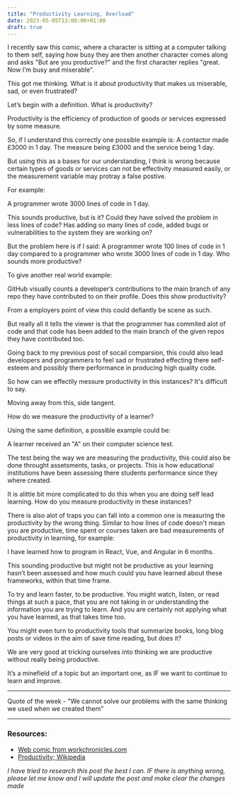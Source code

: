 ```yaml
---
title: "Productivity Learning, Overload"
date: 2023-05-05T13:00:00+01:00
draft: true
---
```

<!-- ![Web comic from workchronicles.com](https://img.ifunny.co/images/4abf598030a5c9f962e70b437f9ddd628ca09d1720efebb6c083f3cbcb5f823a_1.webp) -->

I recently saw this comic, where a character is sitting at a computer talking to them self, saying how busy they are then another character comes along and asks "But are you productive?" and the first character replies "great. Now I’m busy and miserable". 

This got me thinking. What is it about productivity that makes us miserable, sad, or even frustrated? 

Let’s begin with a definition. What is productivity? 

Productivity is the efficiency of production of goods or services expressed by some measure.

So, if I understand this correctly one possible example is: A contactor made £3000 in 1 day. The measure being £3000 and the service being 1 day.

But using this as a bases for our understanding, I think is wrong because certain types of goods or services can not be effectivity measured easily, or the measurement variable may protray a false postive.

For example: 

A programmer wrote 3000 lines of code in 1 day. 

This sounds productive, but is it? Could they have solved the problem in less lines of code? Has adding so many lines of code, added bugs or vulnerabilities to the system they are working on? 

But the problem here is if I said: A programmer wrote 100 lines of code in 1 day compared to a programmer who wrote 3000 lines of code in 1 day. Who sounds more productive? 

To give another real world example:

GitHub visually counts a developer’s contributions to the main branch of any repo they have contributed to on their profile. Does this show productivity?

From a employers point of view this could defiantly be scene as such. 

But really all it tells the viewer is that the programmer has commited alot of code and that code has been added to the main branch of the given repos they have contributed too.

Going back to my previous post of socail comparsion, this could also lead developers and programmers to feel sad or frustrated effecting there self-esteem and possibly there performance in producing high quality code.

So how can we effectily messure productivity in this instances? It's difficult to say.

Moving away from this, side tangent. 

How do we measure the productivity of a learner?

Using the same definition, a possible example could be:

A learner received an "A" on their computer science test.

The test being the way we are measuring the productivity, this could also be done throught assetsments, tasks, or projects. This is how educational institutions have been assessing there students performance since they where created.

It is alittle bit more complicated to do this when you are doing self lead learning. How do you measure productivity in these instances?

There is also alot of traps you can fall into a common one is measuring the productivity by the wrong thing. Similar to how lines of code doesn't mean you are productive, time spent or courses taken are bad measurements of productivity in learning, for example:

I have learned how to program in React, Vue, and Angular in 6 months. 

This sounding productive but might not be productive as your learning hasn’t been assessed and how much could you have learned about these frameworks, within that time frame.

To try and learn faster, to be productive. You might watch, listen, or read things at such a pace, that you are not taking in or understanding the information you are trying to learn. And you are certainly not applying what you have learned, as that takes time too.

You might even turn to productivity tools that summarize books, long blog posts or videos in the aim of save time reading, but does it?

We are very good at tricking ourselves into thinking we are productive without really being productive. 

It’s a minefield of a topic but an important one, as IF we want to continue to learn and improve. 

---

Quote of the week - "We cannot solve our problems with the same thinking we used when we created them"

---

### Resources:

- [Web comic from workchronicles.com](https://img.ifunny.co/images/4abf598030a5c9f962e70b437f9ddd628ca09d1720efebb6c083f3cbcb5f823a_1.webp)
- [Productivity; Wikipedia](https://en.wikipedia.org/wiki/Productivity)

*I have tried to research this post the best I can. IF there is anything wrong, please let me know and I will update the post and make clear the changes made*

<!-- LinkedIn -->

<!-- Twitter -->
